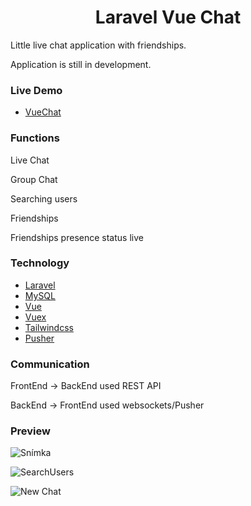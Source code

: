 <h1 align="center" > Laravel Vue Chat </h1>

<p> Little live chat application with friendships. </p>

<p>Application is still in development.</p>

### Live Demo
- [VueChat](https://vuechat.eu/)

### Functions
<p> Live Chat</p>
<p> Group Chat </p>
<p> Searching users </p>
<p> Friendships </p>
<p> Friendships presence status live </p>

### Technology
- [Laravel](https://laravel.com/)
- [MySQL](https://www.mysql.com/)
- [Vue](https://vuejs.org/)
- [Vuex](https://vuex.vuejs.org/)
- [Tailwindcss](https://tailwindcss.com/)
- [Pusher](https://pusher.com/)

### Communication
<p> FrontEnd -> BackEnd used REST API</p>
<p> BackEnd -> FrontEnd used websockets/Pusher </p>

### Preview

![Snímka](https://user-images.githubusercontent.com/56512070/219025107-de8762bd-36df-4906-ace6-3d4d5174df2d.PNG)

![SearchUsers](https://user-images.githubusercontent.com/56512070/219026155-94f6f605-017a-4860-98aa-6fc94b49b638.PNG)

![New Chat](https://user-images.githubusercontent.com/56512070/219026208-6203de64-8e36-4fe8-b316-dfac557a50eb.PNG)
